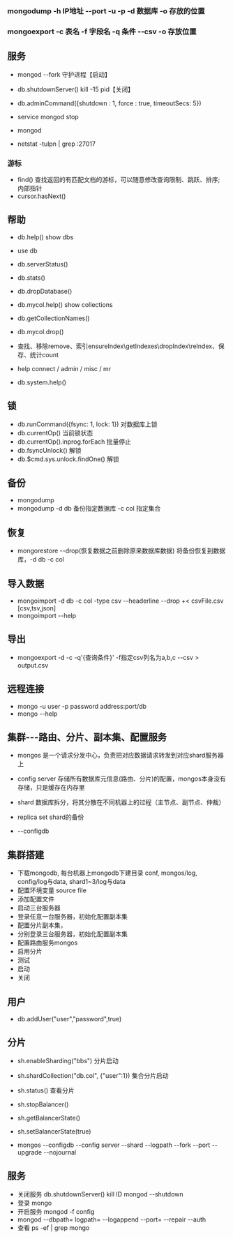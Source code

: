 ### mongodump -h IP地址 --port -u -p -d 数据库  -o 存放的位置

### mongoexport -c 表名  -f 字段名 -q 条件 --csv -o 存放位置


## 服务
+ mongod --fork 守护进程【启动】
+ db.shutdownServer()  kill -15 pid【关闭】
+ db.adminCommand({shutdown : 1, force : true, timeoutSecs: 5})

+ service mongod stop
+ mongod

+ netstat -tulpn | grep :27017

### 游标
+ find()  查找返回的有匹配文档的游标，可以随意修改查询限制、跳跃、排序; 内部指针
+ cursor.hasNext()

## 帮助

+ db.help()   show dbs
+ use db
+ db.serverStatus()
+ db.stats()
+ db.dropDatabase()


+ db.mycol.help()     show collections
+ db.getCollectionNames()
+ db.mycol.drop()
+ 查找、移除remove、索引ensureIndex\getIndexes\dropIndex\reIndex、保存、统计count

+ help connect / admin / misc / mr

+ db.system.help()

## 锁
+ db.runCommand({fsync: 1, lock: 1})  对数据库上锁
+ db.currentOp() 当前锁状态
+ db.currentOp().inprog.forEach 批量停止
+ db.fsyncUnlock()  解锁
+ db.$cmd.sys.unlock.findOne()  解锁

## 备份
+ mongodump
+ mongodump -d db 备份指定数据库  -c col 指定集合

## 恢复
+ mongorestore --drop(恢复数据之前删除原来数据库数据) 将备份恢复到数据库，-d db  -c col

## 导入数据
+ mongoimport -d db -c col -type csv --headerline --drop +\< csvFile.csv [csv,tsv,json]
+ mongoimport --help

## 导出
+ mongoexport -d -c -q'{查询条件}' -f指定csv列名为a,b,c --csv > output.csv


## 远程连接
+ mongo -u user -p password address:port/db
+ mongo --help

## 集群---路由、分片、副本集、配置服务
+ mongos   是一个请求分发中心，负责把对应数据请求转发到对应shard服务器上
+ config server  存储所有数据库元信息(路由、分片)的配置，mongos本身没有存储，只是缓存在内存里
+ shard   数据库拆分，将其分散在不同机器上的过程（主节点、副节点、仲裁）
+ replica set  shard的备份


+ --configdb

## 集群搭建
+ 下载mongodb, 每台机器上mongodb下建目录 conf, mongos/log, config/log与data, shard1~3/log与data
+ 配置环境变量   source file
+ 添加配置文件
+ 启动三台服务器
+ 登录任意一台服务器，初始化配置副本集
+ 配置分片副本集，
+ 分别登录三台服务器，初始化配置副本集
+ 配置路由服务mongos
+ 启用分片
+ 测试
+ 启动
+ 关闭

## 用户
+ db.addUser("user","password",true)


## 分片
+ sh.enableSharding("bbs") 分片启动
+ sh.shardCollection("db.col", {"user":1}) 集合分片启动
+ sh.status()  查看分片
+ sh.stopBalancer()
+ sh.getBalancerState()
+ sh.setBalancerState(true)

+ mongos  --configdb  --config server  --shard
--logpath
--fork
--port
--upgrade
--nojournal

## 服务
+ 关闭服务  db.shutdownServer()   kill ID   mongod --shutdown
+ 登录  mongo
+ 开启服务 mongod -f config
+ mongod --dbpath=  logpath=  --logappend  --port=   --repair  --auth
+ 查看 ps -ef | grep mongo

